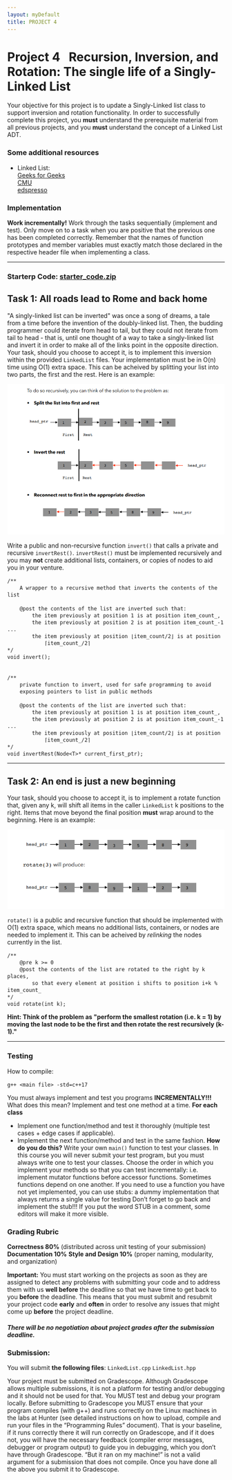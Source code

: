 ```yaml
---
layout: myDefault
title: PROJECT 4
---
```


# Project 4 &nbsp; Recursion, Inversion, and Rotation: The single life of a Singly-Linked List

Your objective for this project is to update a Singly-Linked list class to support inversion and rotation functionality. In order to successfully complete this project, you **must** understand the prerequisite material from all previous projects, and you **must** understand the concept of a Linked List ADT.


### Some additional resources

* Linked List:  
    [Geeks for Geeks](https://www.geeksforgeeks.org/linked-list-set-1-introduction/)  
    [CMU](https://www.cs.cmu.edu/~adamchik/15-121/lectures/Linked%20Lists/linked%20lists.html)  
    [edspresso](https://www.educative.io/edpresso/what-is-a-linked-list)

### Implementation

**Work incrementally!** Work through the tasks sequentially (implement and test). Only move on to a task when you are positive that the previous one has been completed correctly. Remember that the names of function prototypes and member variables must exactly match those declared in the respective header file when implementing a class.

---

### Starterp Code:  [starter_code.zip](starter_code.zip)

## Task 1: All roads lead to Rome and back home 

"A singly-linked list can be inverted" was once a song of dreams, a tale from a time before the invention of the doubly-linked list. Then, the budding programmer could iterate from head to tail, but they could not iterate from tail to head - that is, until one thought of a way to take a singly-linked list and invert it in order to make all of the links point in the opposite direction. Your task, should you choose to accept it, is to implement this inversion within the provided `LinkedList` files. Your implementation must be in O(n) time using O(1) extra space. This can be acheived by splitting your list into two parts, the first and the rest. Here is an example:

![Example of Singly-Linked List Inversion](singly_inversion.png)

Write a public and non-recursive function `invert()` that calls a private and recursive `invertRest()`. `invertRest()` must be implemented recursively and you may **not** create additional lists, containers, or copies of nodes to aid you in your venture.

```
/** 
    A wrapper to a recursive method that inverts the contents of the list

    @post the contents of the list are inverted such that:
        the item previously at position 1 is at position item_count_,
        the item previously at position 2 is at position item_count_-1 ...
        the item previously at position ⌊item_count/2⌋ is at position 
            ⌈item_count_/2⌉
*/
void invert();


/**
    private function to invert, used for safe programming to avoid 
    exposing pointers to list in public methods

    @post the contents of the list are inverted such that:
        the item previously at position 1 is at position item_count_,
        the item previously at position 2 is at position item_count_-1 ...
        the item previously at position ⌊item_count/2⌋ is at position
            ⌈item_count_/2⌉
*/
void invertRest(Node<T>* current_first_ptr); 
```

---

## Task 2: An end is just a new beginning

Your task, should you choose to accept it, is to implement a rotate function that, given any k, will shift all items in the caller `LinkedList` k positions to the right. Items that move beyond the final position **must** wrap around to the beginning. Here is an example:

![Example of Singly-Linked List Inversion](singly_rotation.png)

`rotate()` is a public and recursive function that should be implemented with O(1) extra space, which means no additional lists, containers, or nodes are needed to implement it. This can be acheived by _relinking_ the nodes currently in the list.

```
/**
    @pre k >= 0
    @post the contents of the list are rotated to the right by k places, 
        so that every element at position i shifts to position i+k % item_count_
*/
void rotate(int k);

```

**Hint: Think of the problem as "perform the smallest rotation (i.e. k = 1) by moving the last node to be the first and then rotate the rest recursively (k-1)."**

---

### Testing

How to compile:

```
g++ <main file> -std=c++17
```

You must always implement and test you programs **INCREMENTALLY!!!**
What does this mean? Implement and test one method at a time.
**For each class**
* Implement one function/method and test it thoroughly (multiple test cases + edge cases if applicable).
* Implement the next function/method and test in the same fashion.
    **How do you do this?** Write your own `main()` function to test your classes. In this course you will never submit your test program, but you must always write one to test your classes. Choose the order in which you implement your methods so that you can test incrementally: i.e. implement mutator functions before accessor functions. Sometimes functions depend on one another. If you need to use a function you have not yet implemented, you can use stubs: a dummy implementation that always returns a single value for testing Don’t forget to go back and implement the stub!!! If you put the word STUB in a comment, some editors will make it more visible.

### Grading Rubric
**Correctness 80%** (distributed across unit testing of your submission)
**Documentation 10%**
**Style and Design 10%** (proper naming, modularity, and organization)

**Important:** You must start working on the projects as soon as they are assigned to detect any problems with submitting your code and to address them with us **well before** the deadline so that we have time to get back to you **before** the deadline. This means that you must submit and resubmit your project code **early** and **often** in order to resolve any issues that might come up **before** the project deadline.
##### There will be no negotiation about project grades after the submission deadline. #####
  
### Submission:
You will submit **the following files**:
`LinkedList.cpp`
`LinkedList.hpp`

Your project must be submitted on Gradescope. Although Gradescope allows multiple submissions, it is not a platform for testing and/or debugging and it should not be used for that. You MUST test and debug your program locally. Before submitting to Gradescope you MUST ensure that your program compiles (with g++) and runs correctly on the Linux machines in the labs at Hunter (see detailed instructions on how to upload, compile and run your files in the “Programming Rules” document). That is your baseline, if it runs correctly there it will run correctly on Gradescope, and if it does not, you will have the necessary feedback (compiler error messages, debugger or program output) to guide you in debugging, which you don’t have through Gradescope. “But it ran on my machine!” is not a valid argument for a submission that does not compile. Once you have done all the above you submit it to Gradescope.  
  
  
